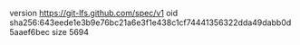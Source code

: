 version https://git-lfs.github.com/spec/v1
oid sha256:643eede1e3b9e76bc21a6e3f1e438c1cf74441356322dda49dabb0d5aaef6bec
size 5694
